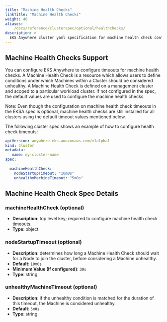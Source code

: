 ```yaml
---
title: "Machine Health Checks"
linkTitle: "Machine Health Checks"
weight: 40
aliases:
    /docs/reference/clusterspec/optional/healthchecks/
description: >
  EKS Anywhere cluster yaml specification for machine health check configuration
---
```


## Machine Health Checks Support 
You can configure EKS Anywhere to configure timeouts for machine health checks.
A Machine Health Check is a resource which allows users to define conditions under which Machines within a Cluster should be considered unhealthy. A Machine Health Check is defined on a management cluster and scoped to a particular workload cluster. If not configured in the spec, the default values are used to configure the machine health checks. 

Note: Even though the configuration on machine health check timeouts in the EKSA spec is optional, machine health checks are still installed for all clusters using the default timeout values mentioned below.

The following cluster spec shows an example of how to configure health check timeouts:
```yaml
apiVersion: anywhere.eks.amazonaws.com/v1alpha1
kind: Cluster
metadata:
   name: my-cluster-name
spec:
   ...
  machineHealthCheck:
    nodeStartupTimeout: "10m0s"
    unhealthyMachineTimeout: "5m0s"
```
## Machine Health Check Spec Details
### __machineHealthCheck__ (optional)
* __Description__: top level key; required to configure machine health check timeouts.
* __Type__: object

### __nodeStartupTimeout__ (optional)
* __Description__: determines how long a Machine Health Check should wait for a Node to join the cluster, before considering a Machine unhealthy.
* __Default__: ```10m0s```
* __Minimum Value (If configured)__: ```30s```
* __Type__: string

### __unhealthyMachineTimeout__ (optional)
* __Description__: if the unhealthy condition is matched for the duration of this timeout, the Machine is considered unhealthy.
* __Default__: ```5m0s```
* __Type__: string

